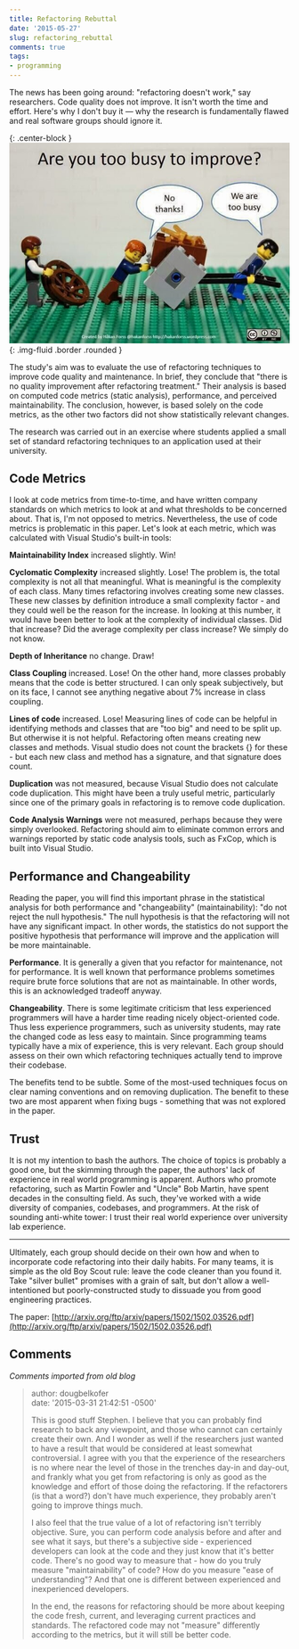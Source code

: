 ```yaml
---
title: Refactoring Rebuttal
date: '2015-05-27'
slug: refactoring_rebuttal
comments: true
tags:
- programming
---
```


The news has been going around: "refactoring doesn't work," say researchers.
Code quality does not improve. It isn't worth the time and effort. Here's why I
don't buy it &mdash; why the research is fundamentally flawed and real software groups
should ignore it.

{: .center-block }
![We don't need your wheels](/images/lego-refactoring.jpg){: .img-fluid .border .rounded }

The study's aim was to evaluate the use of refactoring techniques to improve
code quality and maintenance. In brief, they conclude that "there is no quality
improvement after refactoring treatment." Their analysis is based on computed
code metrics (static analysis), performance, and perceived maintainability. The
conclusion, however, is based solely on the code metrics, as the other two
factors did not show statistically relevant changes.

The research was carried out in an exercise where students applied a small set
of standard refactoring techniques to an application used at their university.

## Code Metrics

I look at code metrics from time-to-time, and have written company standards on
which metrics to look at and what thresholds to be concerned about. That is, I'm
not opposed to metrics. Nevertheless, the use of code metrics is problematic in
this paper. Let's look at each metric, which was calculated with Visual Studio's
built-in tools:

**Maintainability Index** increased slightly. Win!

**Cyclomatic Complexity** increased slightly. Lose! The problem is, the total
complexity is not all that meaningful. What is meaningful is the complexity of
each class. Many times refactoring involves creating some new classes. These new
classes by definition introduce a small complexity factor - and they could well
be the reason for the increase. In looking at this number, it would have been
better to look at the complexity of individual classes. Did that increase? Did
the average complexity per class increase? We simply do not know.

**Depth of Inheritance** no change. Draw!

**Class Coupling** increased. Lose! On the other hand, more classes probably
means that the code is better structured. I can only speak subjectively, but on
its face, I cannot see anything negative about 7% increase in class coupling.

**Lines of code** increased. Lose! Measuring lines of code can be helpful in
identifying methods and classes that are "too big" and need to be split up. But
otherwise it is not helpful. Refactoring often means creating new classes and
methods. Visual studio does not count the brackets {} for these - but each new
class and method has a signature, and that signature does count.

**Duplication** was not measured, because Visual Studio does not calculate code
duplication. This might have been a truly useful metric, particularly since one
of the primary goals in refactoring is to remove code duplication.

**Code Analysis Warnings** were not measured, perhaps because they were simply
overlooked. Refactoring should aim to eliminate common errors and warnings
reported by static code analysis tools, such as FxCop, which is built into
Visual Studio.

## Performance and Changeability

Reading the paper, you will find this important phrase in the statistical
analysis for both performance and "changeability" (maintainability): "do not
reject the null hypothesis." The null hypothesis is that the refactoring will
not have any significant impact. In other words, the statistics do not support
the positive hypothesis that performance will improve and the application will
be more maintainable.

**Performance**. It is generally a given that you refactor for maintenance, not
for performance. It is well known that performance problems sometimes require
brute force solutions that are not as maintainable. In other words, this is an
acknowledged tradeoff anyway.

**Changeability**. There is some legitimate criticism that less experienced
programmers will have a harder time reading nicely object-oriented code. Thus
less experience programmers, such as university students, may rate the changed
code as less easy to maintain. Since programming teams typically have a mix of
experience, this is very relevant. Each group should assess on their own which
refactoring techniques actually tend to improve their codebase.

The benefits tend to be subtle. Some of the most-used techniques focus on clear
naming conventions and on removing duplication. The benefit to these two are
most apparent when fixing bugs - something that was not explored in the paper.

## Trust

It is not my intention to bash the authors. The choice of topics is probably a
good one, but the skimming through the paper, the authors' lack of experience in
real world programming is apparent. Authors who promote refactoring, such as
Martin Fowler and "Uncle" Bob Martin, have spent decades in the consulting
field. As such, they've worked with a wide diversity of companies, codebases,
and programmers. At the risk of sounding anti-white tower: I trust their real
world experience over university lab experience.

***

Ultimately, each group should decide on their own how and when to incorporate
code refactoring into their daily habits. For many teams, it is simple as the
old Boy Scout rule: leave the code cleaner than you found it. Take "silver
bullet" promises with a grain of salt, but don't allow a well-intentioned but
poorly-constructed study to dissuade you from good engineering practices.

The paper:
[http://arxiv.org/ftp/arxiv/papers/1502/1502.03526.pdf](http://arxiv.org/ftp/arxiv/papers/1502/1502.03526.pdf)

## Comments

_Comments imported from old blog_

> author: dougbelkofer<br>
> date: '2015-03-31 21:42:51 -0500'
>
> This is good stuff Stephen. I believe that you can probably find research to
> back any viewpoint, and those who cannot can certainly create their own. And I
> wonder as well if the researchers just wanted to have a result that would be
> considered at least somewhat controversial. I agree with you that the
> experience of the researchers is no where near the level of those in the
> trenches day-in and day-out, and frankly what you get from refactoring is only
> as good as the knowledge and effort of those doing the refactoring. If the
> refactorers (is that a word?) don't have much experience, they probably aren't
> going to improve things much.
>
> I also feel that the true value of a lot of refactoring isn't terribly
> objective. Sure, you can perform code analysis before and after and see what
> it says, but there's a subjective side - experienced developers can look at
> the code and they just know that it's better code. There's no good way to
> measure that - how do you truly measure "maintainability" of code? How do you
> measure "ease of understanding"? And that one is different between experienced
> and inexperienced developers.
>
> In the end, the reasons for refactoring should be more about keeping the code
> fresh, current, and leveraging current practices and standards. The refactored
> code may not "measure" differently according to the metrics, but it will still
> be better code.
